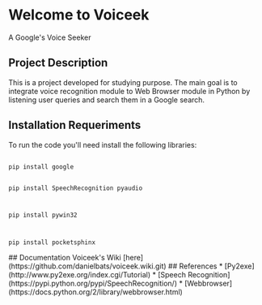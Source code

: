 # Welcome to Voiceek
A Google's Voice Seeker

## Project Description
This is a project developed for studying purpose. The main goal is to integrate voice recognition module to Web Browser module in Python by listening user queries and search them in a Google search.

## Installation Requeriments
To run the code you'll need install the following libraries:
<p><code>
pip install google

pip install SpeechRecognition pyaudio

pip install pywin32

pip install pocketsphinx
</code>
</p>
## Documentation
Voiceek's Wiki [here](https://github.com/danielbats/voiceek.wiki.git)
## References
* [Py2exe](http://www.py2exe.org/index.cgi/Tutorial)
* [Speech Recognition](https://pypi.python.org/pypi/SpeechRecognition/)
* [Webbrowser](https://docs.python.org/2/library/webbrowser.html)
